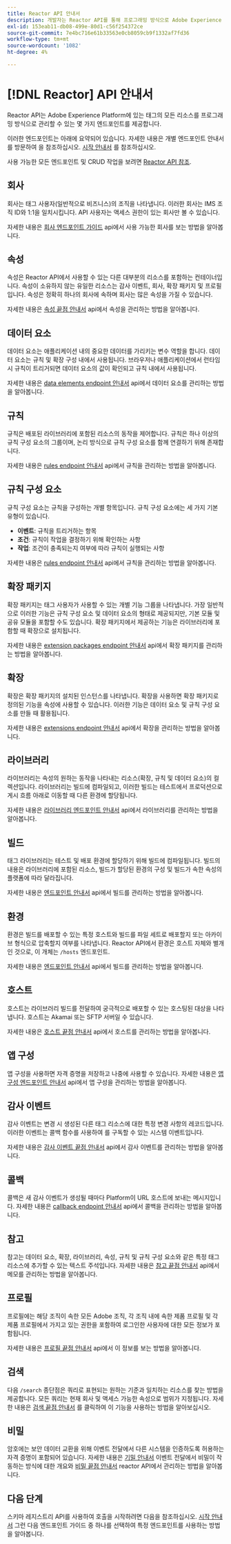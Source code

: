 ```yaml
---
title: Reactor API 안내서
description: 개발자는 Reactor API를 통해 프로그래밍 방식으로 Adobe Experience Platform의 태그에 대한 모든 리소스를 관리할 수 있습니다. 이 안내서를 따라 API를 사용하여 주요 작업을 수행하는 방법에 대해 알아보십시오.
exl-id: 153eab11-db08-499e-80d1-c56f254372ce
source-git-commit: 7e4bc716e61b33563e0cb8059cb9f1332af7fd36
workflow-type: tm+mt
source-wordcount: '1082'
ht-degree: 4%

---
```


# [!DNL Reactor] API 안내서

Reactor API는 Adobe Experience Platform에 있는 태그의 모든 리소스를 프로그래밍 방식으로 관리할 수 있는 몇 가지 엔드포인트를 제공합니다.

이러한 엔드포인트는 아래에 요약되어 있습니다. 자세한 내용은 개별 엔드포인트 안내서를 방문하여 을 참조하십시오. [시작 안내서](./getting-started.md) 를 참조하십시오.

사용 가능한 모든 엔드포인트 및 CRUD 작업을 보려면 [Reactor API 참조](https://www.adobe.io/experience-platform-apis/references/reactor/).

## 회사

회사는 태그 사용자(일반적으로 비즈니스)의 조직을 나타냅니다. 이러한 회사는 IMS 조직 ID와 1:1을 일치시킵니다. API 사용자는 액세스 권한이 있는 회사만 볼 수 있습니다.

자세한 내용은 [회사 엔드포인트 가이드](./endpoints/companies.md) api에서 사용 가능한 회사를 보는 방법을 알아봅니다.

## 속성

속성은 Reactor API에서 사용할 수 있는 다른 대부분의 리소스를 포함하는 컨테이너입니다. 속성이 소유하지 않는 유일한 리소스는 감사 이벤트, 회사, 확장 패키지 및 프로필입니다. 속성은 정확히 하나의 회사에 속하며 회사는 많은 속성을 가질 수 있습니다.

자세한 내용은 [속성 끝점 안내서](./endpoints/properties.md) api에서 속성을 관리하는 방법을 알아봅니다.

## 데이터 요소

데이터 요소는 애플리케이션 내의 중요한 데이터를 가리키는 변수 역할을 합니다. 데이터 요소는 규칙 및 확장 구성 내에서 사용됩니다. 브라우저나 애플리케이션에서 런타임 시 규칙이 트리거되면 데이터 요소의 값이 확인되고 규칙 내에서 사용됩니다.

자세한 내용은 [data elements endpoint 안내서](./endpoints/data-elements.md) api에서 데이터 요소를 관리하는 방법을 알아봅니다.

## 규칙

규칙은 배포된 라이브러리에 포함된 리소스의 동작을 제어합니다. 규칙은 하나 이상의 규칙 구성 요소의 그룹이며, 논리 방식으로 규칙 구성 요소를 함께 연결하기 위해 존재합니다.

자세한 내용은 [rules endpoint 안내서](./endpoints/rules.md) api에서 규칙을 관리하는 방법을 알아봅니다.

## 규칙 구성 요소

규칙 구성 요소는 규칙을 구성하는 개별 항목입니다. 규칙 구성 요소에는 세 가지 기본 유형이 있습니다.

* **이벤트**: 규칙을 트리거하는 항목
* **조건**: 규칙이 작업을 결정하기 위해 확인하는 사항
* **작업**: 조건이 충족되는지 여부에 따라 규칙이 실행되는 사항

자세한 내용은 [rules endpoint 안내서](./endpoints/rules.md) api에서 규칙을 관리하는 방법을 알아봅니다.

## 확장 패키지

확장 패키지는 태그 사용자가 사용할 수 있는 개별 기능 그룹을 나타냅니다. 가장 일반적으로 이러한 기능은 규칙 구성 요소 및 데이터 요소의 형태로 제공되지만, 기본 모듈 및 공유 모듈을 포함할 수도 있습니다. 확장 패키지에서 제공하는 기능은 라이브러리에 포함할 때 확장으로 설치됩니다.

자세한 내용은 [extension packages endpoint 안내서](./endpoints/extension-packages.md) api에서 확장 패키지를 관리하는 방법을 알아봅니다.

## 확장

확장은 확장 패키지의 설치된 인스턴스를 나타냅니다. 확장을 사용하면 확장 패키지로 정의된 기능을 속성에 사용할 수 있습니다. 이러한 기능은 데이터 요소 및 규칙 구성 요소를 만들 때 활용됩니다.

자세한 내용은 [extensions endpoint 안내서](./endpoints/extensions.md) api에서 확장을 관리하는 방법을 알아봅니다.

## 라이브러리

라이브러리는 속성의 원하는 동작을 나타내는 리소스(확장, 규칙 및 데이터 요소)의 컬렉션입니다. 라이브러리는 빌드에 컴파일되고, 이러한 빌드는 테스트에서 프로덕션으로 게시 흐름 아래로 이동할 때 다른 환경에 할당됩니다.

자세한 내용은 [라이브러리 엔드포인트 안내서](./endpoints/libraries.md) api에서 라이브러리를 관리하는 방법을 알아봅니다.

## 빌드

태그 라이브러리는 테스트 및 배포 환경에 할당하기 위해 빌드에 컴파일됩니다. 빌드의 내용은 라이브러리에 포함된 리소스, 빌드가 할당된 환경의 구성 및 빌드가 속한 속성의 플랫폼에 따라 달라집니다.

자세한 내용은 [엔드포인트 안내서](./endpoints/builds.md) api에서 빌드를 관리하는 방법을 알아봅니다.

## 환경

환경은 빌드를 배포할 수 있는 특정 호스트와 빌드를 파일 세트로 배포할지 또는 아카이브 형식으로 압축할지 여부를 나타냅니다. Reactor API에서 환경은 호스트 자체와 별개인 것으로, 이 개체는 `/hosts` 엔드포인트.

자세한 내용은 [엔드포인트 안내서](./endpoints/builds.md) api에서 빌드를 관리하는 방법을 알아봅니다.

## 호스트

호스트는 라이브러리 빌드를 전달하여 궁극적으로 배포할 수 있는 호스팅된 대상을 나타냅니다. 호스트는 Akamai 또는 SFTP 서버일 수 있습니다.

자세한 내용은 [호스트 끝점 안내서](./endpoints/hosts.md) api에서 호스트를 관리하는 방법을 알아봅니다.

## 앱 구성

앱 구성을 사용하면 자격 증명을 저장하고 나중에 사용할 수 있습니다. 자세한 내용은 [앱 구성 엔드포인트 안내서](./endpoints/app-configurations.md) api에서 앱 구성을 관리하는 방법을 알아봅니다.

## 감사 이벤트

감사 이벤트는 변경 시 생성된 다른 태그 리소스에 대한 특정 변경 사항의 레코드입니다. 이러한 이벤트는 콜백 함수를 사용하여 를 구독할 수 있는 시스템 이벤트입니다.

자세한 내용은 [감사 이벤트 끝점 안내서](./endpoints/audit-events.md) api에서 감사 이벤트를 관리하는 방법을 알아봅니다.

## 콜백

콜백은 새 감사 이벤트가 생성될 때마다 Platform이 URL 호스트에 보내는 메시지입니다. 자세한 내용은 [callback endpoint 안내서](./endpoints/callbacks.md) api에서 콜백을 관리하는 방법을 알아봅니다.

## 참고

참고는 데이터 요소, 확장, 라이브러리, 속성, 규칙 및 규칙 구성 요소와 같은 특정 태그 리소스에 추가할 수 있는 텍스트 주석입니다. 자세한 내용은 [참고 끝점 안내서](./endpoints/notes.md) api에서 메모를 관리하는 방법을 알아봅니다.

## 프로필

프로필에는 해당 조직이 속한 모든 Adobe 조직, 각 조직 내에 속한 제품 프로필 및 각 제품 프로필에서 가지고 있는 권한을 포함하여 로그인한 사용자에 대한 모든 정보가 포함됩니다.

자세한 내용은 [프로필 끝점 안내서](./endpoints/profile.md) api에서 이 정보를 보는 방법을 알아봅니다.

## 검색

다음 `/search` 종단점은 쿼리로 표현되는 원하는 기준과 일치하는 리소스를 찾는 방법을 제공합니다. 모든 쿼리는 현재 회사 및 액세스 가능한 속성으로 범위가 지정됩니다. 자세한 내용은 [검색 끝점 안내서](./endpoints/search.md) 를 클릭하여 이 기능을 사용하는 방법을 알아보십시오.

## 비밀

암호에는 보안 데이터 교환을 위해 이벤트 전달에서 다른 시스템을 인증하도록 허용하는 자격 증명이 포함되어 있습니다. 자세한 내용은 [기밀 안내서](./guides/secrets.md) 이벤트 전달에서 비밀이 작동하는 방식에 대한 개요와 [비밀 끝점 안내서](./endpoints/secrets.md) reactor API에서 관리하는 방법을 알아봅니다.

## 다음 단계

스키마 레지스트리 API를 사용하여 호출을 시작하려면 다음을 참조하십시오. [시작 안내서](./getting-started.md) 그런 다음 엔드포인트 가이드 중 하나를 선택하여 특정 엔드포인트를 사용하는 방법을 알아봅니다.
